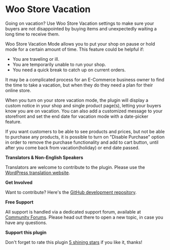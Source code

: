 # Woo Store Vacation
Going on vacation? Use Woo Store Vacation settings to make sure your buyers are not disappointed by buying items and unexpectedly waiting a long time to receive them.

Woo Store Vacation Mode allows you to put your shop on pause or hold mode for a certain amount of time. This feature could be helpful if:

* You are traveling or ill.
* You are temporarily unable to run your shop.
* You need a quick break to catch up on current orders.

It may be a complicated process for an E-Commerce business owner to find the time to take a vacation, but when they do they need a plan for their online store.

When you turn on your store vacation mode, the plugin will display a custom notice in your shop and single product page(s), letting your buyers know you are on vacation. You can also add a customized message to your storefront and set the end date for vacation mode with a date-picker feature.

If you want customers to be able to see products and prices, but not be able to purchase any products, it is possible to turn on "Disable Purchase" option in order to remove the purchase functionality and add to cart button, until after you come back from vacation(holiday) or end date passed.

**Translators & Non-English Speakers**

Translators are welcome to contribute to the plugin. Please use the [WordPress translation website](https://translate.wordpress.org/projects/wp-plugins/woo-store-vacation "WordPress translation website").

**Get Involved**

Want to contribute? Here's the [GitHub development repository](https://github.com/mahdiyazdani/Woo-Store-Vacation "GitHub development repository").

**Free Support**

All support is handled via a dedicated support forum, available at [Community Forums](https://support.mypreview.one "Community Forums"). Please head out there to open a new topic, in case you have any questions.

**Support this plugin**

Don't forget to rate this plugin [5 shining stars](https://wordpress.org/support/plugin/woo-store-vacation/reviews/ "5 shining stars") if you like it, thanks!
